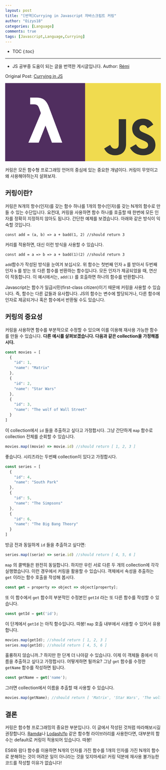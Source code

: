 ```yaml
---
layout: post
title: "[번역]Currying in Javascript 자바스크립트 커링"
author: "Oizys18"
categories: [Language]
comments: true
tags: [Javascript,Language,Currying]
---
```

* TOC
{:toc}
* * *
- JS 공부중 도움이 되는 글을 번역한 게시글입니다. 
Author: [Rémi](https://www.codementor.io/@michelre)

Original Post: [Currying in JS](https://www.codementor.io/@michelre/currying-in-javascript-g6212s8qv)

![20201107_1](../assets/../../assets/images/2020-11-07_1.png)


커링은 모든 함수형 프로그래밍 언어의 중심에 있는 중요한 개념이다. 커링이 무엇이고 왜 사용해야하는지 살펴보자. 

## 커링이란?

커링은 N개의 항수(인자)를 갖는 함수 하나를 1개의 항수(인자)를 갖는 N개의 함수로 만들 수 있는 수단입니다. 요컨대, 커링을 사용하면 함수 하나를 호출할 때 한번에 모든 인자를 정확히 지정하지 않아도 됩니다. 간단한 예제를 보겠습니다. 아래와 같은 방식이 익숙할 것입니다. 

```
const add = (a, b) => a + badd(1, 2) //should return 3
```

커리를 적용하면, 대신 이런 방식을 사용할 수 있습니다. 

```
const add = a => b => a + badd(1)(2) //should return 3
```

`add`함수가 작성된 방식을 눈여겨 보십시오. 위 함수는 첫번째 인자 `a` 를 받아서 두번째 인자 `b` 를 받는 또 다른 함수를 반환하는 함수입니다. 모든 인자가 제공되었을 때, 연산이 작동합니다. 이 예시에서는, `add(1)` 를 호출하면 하나의 함수를 반환합니다.

Javascript는 함수가 일급시민(first-class citizen)이기 때문에 커링을 사용할 수 있습니다. 즉, 함수는 다른 값들과 유사합니다. JS의 함수는 변수에 할당되거나, 다른 함수에 인자로 제공되거나 혹은 함수에서 반환될 수도 있습니다.  

## **커링의 중요성**

커링을 사용하면 함수를 부분적으로 수정할 수 있으며 이를 이용해 재사용 가능한 함수를 만들 수 있습니다.  **다른 예시를 살펴보겠습니다. 다음과 같은 collection을 가정해봅시다.** 

```jsx
const movies = [
  {
    "id": 1,
    "name": "Matrix"
  },
  {
    "id": 2,
    "name": "Star Wars"
  },
  {
    "id": 3,
    "name": "The wolf of Wall Street"
  }
]

```

이 collection에서 `id` 들을 추출하고 싶다고 가정합시다. 그냥 간단하게 `map` 함수로 collection 전체를 순회할 수 있습니다.  

```jsx
movies.map((movie) => movie.id) //should return [ 1, 2, 3 ]
```

좋습니다. 시리즈라는 두번째 collection이 있다고 가정합시다. 

```jsx
const series = [
  {
    "id": 4,
    "name": "South Park"
  },
  {
    "id": 5,
    "name": "The Simpsons"
  },
  {
    "id": 6,
    "name": "The Big Bang Theory"
  }
]

```

방금 전과 동일하게 `id` 들을 추출하고 싶다면:

```jsx
series.map((serie) => serie.id) //should return [ 4, 5, 6 ]
```

`map` 의 콜백들은 완전히 동일합니다. 하지만 우린 서로 다른 두 개의 collection에 각각 실행했습니다. 이런 경우에서 커링을 활용할 수 있습니다. 객체에서 속성을 추출하는 `get` 이라는 함수 호출을 작성해 봅시다.  

```jsx
const get = property => object => object[property];
```

또 이 함수에서 `get` 함수의 부분적인 수정본인  `getId` 라는 또 다른 함수를 작성할 수 있습니다. 

```jsx
const getId = get('id');
```

이 단계에서 `getId` 는 아직 함수입니다. 따봉! `map` 호출 내부에서 사용할 수 있어서 유용합니다.

```jsx
movies.map(getId); //should return [ 1, 2, 3 ]
series.map(getId); //should return [ 4, 5, 6 ]
```

훌륭하지 않습니까..? 하지만 한 단계 더 나아갈 수 있습니다. 이제 이 객체들 중에서 이름을 추출하고 싶다고 가정합시다. 어떻게하면 될까요? 그냥 `get` 함수를 수정한 `getName` 함수를 작성하면 됩니다.

```jsx
const getName = get('name');
```

그러면 collection에서 이름을 추출할 때 사용할 수 있습니다. 

```jsx
movies.map(getName); //should return [ 'Matrix', 'Star Wars', 'The wolf of Wall Street' ]
```

## **결론**

커링은 함수형 프로그래밍의 중요한 부분입니다. 이 글에서 작성된 것처럼 따라해보시길 권장합니다. [Ramda](http://ramdajs.com/)나 [Lodash/fp](https://github.com/lodash/lodash/wiki/FP-Guide) 같은 함수형 라이브러리를 사용한다면, 대부분의 함수는 default로 커링이 적용되어 있습니다. 따봉! 

ES6와 람다 함수를 이용하면 N개의 인자를 가진 함수를 1개의 인자를 가진 N개의 함수로 분해하는 것이 어려운 일이 아니라는 것을 잊지마세요! 커링 덕분에 재사용 불가능한 코드를 작성할 이유가 없습니다!